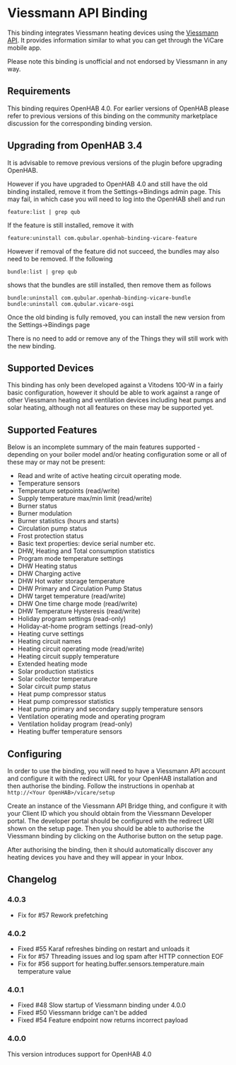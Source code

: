Viessmann API Binding
=====================

This binding integrates Viessmann heating devices using the [Viessmann API](https://developer.viessmann.com/start.html).
It provides information similar to what you can get through the ViCare mobile app.

Please note this binding is unofficial and not endorsed by Viessmann in any way.

Requirements
------------

This binding requires OpenHAB 4.0. For earlier versions of OpenHAB please refer to previous versions of this binding on
the community marketplace discussion for the corresponding binding version. 

Upgrading from OpenHAB 3.4
--------------------------

It is advisable to remove previous versions of the plugin before upgrading OpenHAB. 

However if you have upgraded to OpenHAB 4.0 and still have the old binding installed, remove it from the
Settings->Bindings admin page. This may fail, in which case you will need to log into the OpenHAB shell
and run

    feature:list | grep qub

If the feature is still installed, remove it with

    feature:uninstall com.qubular.openhab-binding-vicare-feature

However if removal of the feature did not succeed, the bundles may also need to be removed. If the following

    bundle:list | grep qub

shows that the bundles are still installed, then remove them as follows

    bundle:uninstall com.qubular.openhab-binding-vicare-bundle
    bundle:uninstall com.qubular.vicare-osgi

Once the old binding is fully removed, you can install the new version from the Settings->Bindings page

There is no need to add or remove any of the Things they will still work with the new binding.

Supported Devices
----------------

This binding has only been developed against a Vitodens 100-W in a fairly
basic configuration, however it should be able to work against a range of other Viessmann heating and ventilation 
devices including heat pumps and solar heating, although not all features on these may be supported yet.

Supported Features
------------------

Below is an incomplete summary of the main features supported - depending on your boiler model and/or heating
configuration some or all of these may or may not be present:

* Read and write of active heating circuit operating mode.
* Temperature sensors
* Temperature setpoints (read/write)
* Supply temperature max/min limit (read/write)
* Burner status
* Burner modulation
* Burner statistics (hours and starts)
* Circulation pump status
* Frost protection status
* Basic text properties: device serial number etc.
* DHW, Heating and Total consumption statistics
* Program mode temperature settings
* DHW Heating status
* DHW Charging active
* DHW Hot water storage temperature
* DHW Primary and Circulation Pump Status
* DHW target temperature (read/write)
* DHW One time charge mode (read/write)
* DHW Temperature Hysteresis (read/write)
* Holiday program settings (read-only)
* Holiday-at-home program settings (read-only)
* Heating curve settings
* Heating circuit names
* Heating circuit operating mode (read/write)
* Heating circuit supply temperature
* Extended heating mode
* Solar production statistics
* Solar collector temperature
* Solar circuit pump status
* Heat pump compressor status
* Heat pump compressor statistics
* Heat pump primary and secondary supply temperature sensors
* Ventilation operating mode and operating program
* Ventilation holiday program (read-only)
* Heating buffer temperature sensors

Configuring
-----------

In order to use the binding, you will need to have a Viessmann API account and
configure it with the redirect URL for your OpenHAB installation and then authorise 
the binding. Follow the instructions in openhab at `http://<Your OpenHAB>/vicare/setup`

Create an instance of the Viessmann API Bridge thing, and configure it with your Client ID 
which you should obtain from the Viessmann Developer portal. The developer portal should be 
configured with the redirect URI shown on the setup page. Then you should be able to 
authorise the Viessmann binding by clicking on the Authorise button on the setup page.

After authorising the binding, then it should automatically discover any heating devices you have
and they will appear in your Inbox.

Changelog
---------

### 4.0.3

* Fix for #57 Rework prefetching

### 4.0.2

* Fixed #55 Karaf refreshes binding on restart and unloads it
* Fix for #57 Threading issues and log spam after HTTP connection EOF
* Fix for #56 support for heating.buffer.sensors.temperature.main temperature value

### 4.0.1

* Fixed #48 Slow startup of Viessmann binding under 4.0.0
* Fixed #50 Viessmann bridge can't be added
* Fixed #54 Feature endpoint now returns incorrect payload

### 4.0.0

This version introduces support for OpenHAB 4.0
